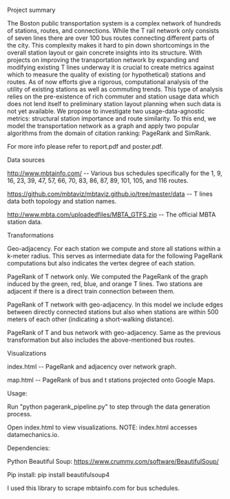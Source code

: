 Project summary

The Boston public transportation system is a complex network of hundreds of stations, routes, and connections. While the T rail network only consists of seven lines there are over 100 bus routes connecting different parts of the city. This complexity makes it hard to pin down shortcomings in the overall station layout or gain concrete insights into its structure. With projects on improving the transportation network by expanding and modifying existing T lines underway it is crucial to create metrics against which to measure the quality of existing (or hypothetical) stations and routes. As of now efforts give a rigorous, computational analysis of the utility of existing stations as well as commuting trends. This type of analysis relies on the pre-existence of rich commuter and station usage data which does not lend itself to preliminary station layout planning when such data is not yet available. We propose to investigate two usage-data-agnostic metrics: structural station importance and route similarity. To this end, we model the transportation network as a graph and apply two popular algorithms from the domain of citation ranking: PageRank and SimRank.

For more info please refer to report.pdf and poster.pdf.

Data sources

http://www.mbtainfo.com/ -- Various bus schedules specifically for the 1, 9, 16, 23, 39, 47, 57, 66, 70, 83, 86, 87, 89, 101, 105, and 116 routes.

https://github.com/mbtaviz/mbtaviz.github.io/tree/master/data -- T lines data both topology and station names.

http://www.mbta.com/uploadedfiles/MBTA_GTFS.zip -- The official MBTA station data.

Transformations

Geo-adjacency. For each station we compute and store all stations within a k-meter radius. This serves as intermediate data for the following PageRank computations but also indicates the vertex degree of each station. 

PageRank of T network only. We computed the PageRank of the graph induced by the green, red, blue, and orange T lines. Two stations are adjacent if there is a direct train connection between them.

PageRank of T network with geo-adjacency. In this model we include edges between directly connected stations but also when stations are within 500 meters of each other (indicating a short-walking distance).

PageRank of T and bus network with geo-adjacency. Same as the previous transformation but also includes the above-mentioned bus routes.

Visualizations

index.html -- PageRank and adjacency over network graph.

map.html -- PageRank of bus and t stations projected onto Google Maps. 

Usage:

Run "python pagerank_pipeline.py" to step through the data generation process.

Open index.html to view visualizations. NOTE: index.html accesses datamechanics.io.

Dependencies:

Python Beautiful Soup: https://www.crummy.com/software/BeautifulSoup/

Pip install: pip install beautifulsoup4

I used this library to scrape mbtainfo.com for bus schedules.

